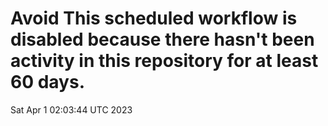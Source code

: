 # Avoid This scheduled workflow is disabled because there hasn't been activity in this repository for at least 60 days.
Sat Apr  1 02:03:44 UTC 2023
